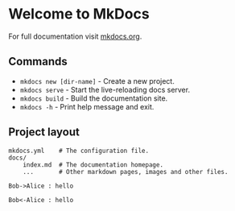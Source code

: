 # Welcome to MkDocs

For full documentation visit [mkdocs.org](https://www.mkdocs.org).

## Commands

* `mkdocs new [dir-name]` - Create a new project.
* `mkdocs serve` - Start the live-reloading docs server.
* `mkdocs build` - Build the documentation site.
* `mkdocs -h` - Print help message and exit.

## Project layout

    mkdocs.yml    # The configuration file.
    docs/
        index.md  # The documentation homepage.
        ...       # Other markdown pages, images and other files.


```plantuml format="png" classes="uml myDiagram" alt="My super diagram placeholder" title="My super diagram"
Bob->Alice : hello
```

```plantuml format="png" classes="uml myDiagram" alt="My super diagram placeholder" title="My super diagram"
Bob<-Alice : hello
```
